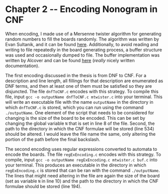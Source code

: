 # Chapter 2 -- Encoding Nonogram in CNF

When encoding, I made use of a Mersenne twister algorithm for generating random numbers to fill the boards randomly. The algorithm was written by Evan Sultanik, and it can be found [here](https://github.com/ESultanik/mtwister). Additionally, to avoid reading and writing to file repeatedly in the board generating process, a buffer structure was used and occasionally dumped to file. The buffer implementation was written by Alcover and can be found [here](https://github.com/alcover/buf) (*really* nicely written documentation).

The first encoding discussed in the thesis is from DNF to CNF. For a description and line length, all fillings for that description are enumerated as DNF terms, and then at least one of them must be satisfied so they are disjuncted. The file `dnfToCNF.c` encodes with this strategy. To compile this file, input `gcc -o outputName dnfToCNF.c mtwister.c` into your terminal. This will write an executable file with the name `outputName` in the directory in which `dnfToCNF.c` is stored, which you can run using the command `./outputName`. One element of the script that needs to be considered for changing is the size of the board to be encoded. This can be set by changing the global variable `N` that is set in line 8 of the file. Second, the path to the directory in which the CNF formulae will be stored (line 534) should be altered. I would leave the file name the same, only altering the portion of the path before the final backslash.

The second encoding uses regular expressions converted to automata to encode the boards. The file `regExEncoding.c` encodes with this strategy. To compile, input `gcc -o outputName regExEncoding.c mtwister.c buf.c` into your terminal. This produces an executable in the directory in which `regExEncoding.c` is stored that can be ran with the command `./outputName`. The lines that might need altering in the file are again the size of the board (set as variable `N` in line 10) and the path to the directory in which the CNF formulae should be stored (line 194).
